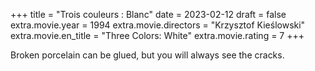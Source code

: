 +++
title = "Trois couleurs : Blanc"
date = 2023-02-12
draft = false
extra.movie.year = 1994
extra.movie.directors = "Krzysztof Kieślowski"
extra.movie.en_title = "Three Colors: White"
extra.movie.rating = 7
+++

Broken porcelain can be glued, but you will always see the cracks.<!-- more -->